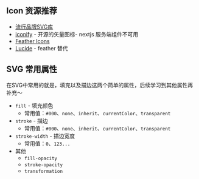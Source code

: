 ## Icon 资源推荐

- [流行品牌SVG库](https://simpleicons.org/)
- [iconify](https://iconify.design/) - 开源的矢量图标- nextjs 服务端组件不可用
- [Feather Icons](https://github.com/feathericons/feather)
- [Lucide](https://github.com/lucide-icons/lucide) - feather 替代

## SVG 常用属性

在SVG中常用的就是，填充以及描边这两个简单的属性，后续学习到其他属性再补充～

- `fill` - 填充颜色
  - 常用值：`#000`、`none`、`inherit`、`currentColor`、`transparent`
- `stroke` - 描边
  - 常用值：`#000`、`none`、`inherit`、`currentColor`、`transparent`
- `stroke-width` - 描边宽度
  - 常用值：`0`、`123...`
- 其他
  - `fill-opacity`
  - `stroke-opacity`
  - `transformation`



